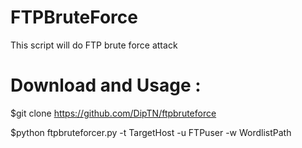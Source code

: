 # FTPBruteForce
This script will do FTP brute force attack

# Download and Usage :

$git clone https://github.com/DipTN/ftpbruteforce

$python ftpbruteforcer.py -t TargetHost -u FTPuser -w WordlistPath
